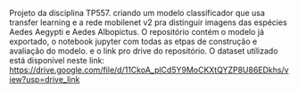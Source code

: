 Projeto da disciplina TP557. criando um modelo classificador que usa transfer learning e a rede mobilenet v2 pra distinguir imagens das espécies Aedes Aegypti e Aedes Albopictus. O repositório contém o modelo já exportado, o notebook jupyter com todas as etpas de construção e avaliação do modelo. e o link pro drive do repositório. 
O dataset utilizado está disponível neste link: https://drive.google.com/file/d/11CkoA_plCd5Y9MoCKXtQYZP8U86EDkhs/view?usp=drive_link
